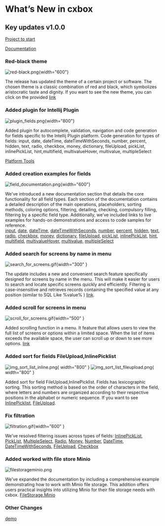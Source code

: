 # What’s New in cxbox

## Key updates v1.0.0
[Project to start](https://github.com/CX-Box/cxbox-demo)

[Documentation](https://doc.cxbox.org/o)

### Red-black theme
 ![red-black.png](v1.0.0/red-black.png){width="600"}
 
The release has updated the theme of a certain project or software. 
The chosen theme is a classic combination of red and black, which symbolizes aristocratic taste and dignity.
If you want to see the new theme, you can click on the provided
[link](http://code-samples.cxbox.org/ui/#/screen/InputBasic)

### Added plugin for Intellij Plugin 
![plugin_fields.png](v1.0.0/plugin_fields.png){width="800"}

Added plugin for autocomplete, validation, navigation and code generation for fields specific to the Intellij Plugin platform.
Code generation for types of fields:
    input,
    date,
    dateTime,
    dateTimeWithSeconds,
    number,
    percent,
    hidden,
    text,
    radio,
    checkbox,
    money,
    dictionary,
    fileUpload,
    pickList,
    inlinePickList,
    hint,multifield,
    multivalueHover,
    multivalue,
    multipleSelect

[Platform Tools](https://plugins.jetbrains.com/plugin/19523-platform-tools)

### Added creation examples for fields
![field_documentation.png](v1.0.0/field_documentation.png){width="600"}

We've introduced a new documentation section that details the core functionality for all field types.
Each section of the documentation contains a detailed description of the main operations, placeholders,
sorting methods, coloring options, filtering, detailing, checking, compulsory filling, filtering by a specific field type.
Additionally, we've included links to live examples for hands-on demonstrations and access to code samples for reference.  
[input](https://doc.cxbox.org/widget/fields/field/input/input/),
[date](https://doc.cxbox.org/widget/fields/field/date/date/),
[dateTime](https://doc.cxbox.org/widget/fields/field/dateTime/dateTime/),
[dateTimeWithSeconds](https://doc.cxbox.org/widget/fields/field/dateTimeWithSeconds/dateTimeWithSeconds/),
[number](https://doc.cxbox.org/widget/fields/field/number/number/),
[percent](https://doc.cxbox.org/widget/fields/field/percent/percent/),
[hidden](https://doc.cxbox.org/widget/fields/field/hidden/hidden/),
[text](https://doc.cxbox.org/widget/fields/field/text/text/),
[radio](https://doc.cxbox.org/widget/fields/field/radio/radio/),
[checkbox](https://doc.cxbox.org/widget/fields/field/checkbox/checkbox/),
[money](https://doc.cxbox.org/widget/fields/field/money/money/),
[dictionary](https://doc.cxbox.org/widget/fields/field/dictionary/dictionary/),
[fileUpload](https://doc.cxbox.org/widget/fields/field/fileUpload/fileUpload/),
[pickList](https://doc.cxbox.org/widget/fields/field/pickList/pickList/),
[inlinePickList](https://doc.cxbox.org/widget/fields/field/inlinePickList/inlinePickList/),
[hint](https://doc.cxbox.org/widget/fields/field/hint/hint/),
[multifield](https://doc.cxbox.org/widget/fields/field/multifield/multifield/),
[multivalueHover](https://doc.cxbox.org/widget/fields/field/multivalueHover/multivalueHover/),
[multivalue](https://doc.cxbox.org/widget/fields/field/multivalue/multivalue/),
[multipleSelect](https://doc.cxbox.org/widget/fields/field/multipleSelect/multipleSelect/)

### Added search for screens by name in menu
![search_for_screens.gif](v1.0.0/search_for_screens.gif){width="300" }

The update includes a new and convenient search feature specifically designed for screens  by name in the menu.
This will make it easier for users to search and locate specific screens quickly and efficiently.
Filtering is case-insensitive and retrieves records containing the specified value at any position (similar to SQL Like %value% )
[link](http://code-samples.cxbox.org/ui/#/screen/InputBasic).

###  Added scroll for screens in menu
![scroll_for_screens.gif](v1.0.0/scroll_for_screens.gif){width="500" }

Added scrolling function in a menu. 
It feature that allows users to view the full list of screens or options within a limited space. 
When the list of items exceeds the available space, the user can scroll up or down to see more options.
[link](http://code-samples.cxbox.org/ui/#/screen/InputBasic)

### Added sort for fields FileUpload,InlinePicklist
![img_sort_list_inline.png](v1.0.0/img_sort_list_inline.png){ width="800" }
![img_sort_list_fileupload.png](v1.0.0/img_sort_list_fileupload.png){ width="800" }

Added sort for field FileUpload,InlinePicklist. Fields has lexicographic sorting.
This sorting method is based on the order of characters in the field, where letters and numbers are organized according to their respective positions in the alphabet or numeric sequence.
If you want to see 
[InlinePicklist](http://code-samples.cxbox.org/ui/#/screen/InputBasic),
[FileUpload](http://code-samples.cxbox.org/ui/#/screen/InputBasic).

### Fix filtration 
![filtration.gif](v1.0.0/filtration.gif){width="600" }

We've resolved filtering issues across types of fields:
    [InlinePickList](http://code-samples.cxbox.org/ui/#/screen/myexample142/view/myexample142list),
    [PickList](http://code-samples.cxbox.org/ui/#/screen/myexample111/view/myexample111list),
    [MultipleSelect](http://code-samples.cxbox.org/ui/#/screen/myexample256/view/myexample256list),
    [Radio](http://code-samples.cxbox.org/ui/#/screen/myexample25/view/myexample25list),
    [Money](http://code-samples.cxbox.org/ui/#/screen/myexample63/view/myexample63list),
    [Number](http://code-samples.cxbox.org/ui/#/screen/NumberFiltration/view/NumberFiltrationlist),
    [DateTime](http://code-samples.cxbox.org/ui/#/screen//screen/DateTimeFiltration/view/DateTimeFiltrationlist),
    [DateTimeWithSeconds](http://code-samples.cxbox.org/ui/#/screen/DateTimeWithSecondsFiltration/view/DateTimeWithSecondsFiltrationlist),
    [FileUpload](http://code-samples.cxbox.org/ui/#/screen/myexample99/view/myexample99list),
    [Checkbox](http://code-samples.cxbox.org/ui/#/screen/myexample53/view/myexample53list)


### Added worked with file store Minio
![filestorageminio.png](v1.0.0/filestorageminio.png)

We've expanded the documentation by including a comprehensive example demonstrating how to work with Minio file storage. 
This addition offers users practical insights into utilizing Minio for their file storage needs with cxbox.
[FileStorage.Minio](https://doc.cxbox.org/features/element/fileStorage/fileStorage/)

### Other Changes
[demo](https://github.com/CX-Box/cxbox-demo/releases/tag/v1.0.0)
